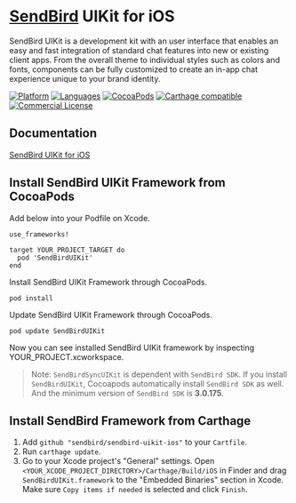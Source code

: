 # [SendBird](https://sendbird.com) UIKit for iOS
SendBird UIKit is a development kit with an user interface that enables an easy and fast integration of standard chat features into new or existing client apps. From the overall theme to individual styles such as colors and fonts, components can be fully customized to create an in-app chat experience unique to your brand identity.


[![Platform](https://img.shields.io/badge/platform-iOS-orange.svg)](https://cocoapods.org/pods/SendBirdUIKit)
[![Languages](https://img.shields.io/badge/language-Objective--C%20%7C%20Swift-orange.svg)](https://github.com/sendbird/sendbird-uikit-ios)
[![CocoaPods](https://img.shields.io/badge/CocoaPods-compatible-green.svg)](https://cocoapods.org/pods/SendBirdUIKit)
[![Carthage compatible](https://img.shields.io/badge/Carthage-compatible-4BC51D.svg?style=flat)](https://github.com/Carthage/Carthage)
[![Commercial License](https://img.shields.io/badge/license-Commercial-brightgreen.svg)](https://github.com/sendbird/sendbird-uikit-ios/blob/master/LICENSE.md)

## Documentation
[SendBird UIKit for iOS](https://docs.sendbird.com/ios)

## Install SendBird UIKit Framework from CocoaPods

Add below into your Podfile on Xcode.

```
use_frameworks!

target YOUR_PROJECT_TARGET do
  pod 'SendBirdUIKit'
end
```

Install SendBird UIKit Framework through CocoaPods.

```
pod install
```

Update SendBird UIKit Framework through CocoaPods.

```
pod update SendBirdUIKit
```

Now you can see installed SendBird UIKit framework by inspecting YOUR_PROJECT.xcworkspace.

> Note: `SendBirdSyncUIKit` is dependent with `SendBird SDK`. If you install `SendBirdUIKit`, Cocoapods automatically install `SendBird SDK` as well. And the minimum version of `SendBird SDK` is **3.0.175**.

## Install SendBird Framework from Carthage

1. Add `github "sendbird/sendbird-uikit-ios"` to your `Cartfile`.
2. Run `carthage update`.
3. Go to your Xcode project's "General" settings. Open `<YOUR_XCODE_PROJECT_DIRECTORY>/Carthage/Build/iOS` in Finder and drag `SendBirdUIKit.framework` to the "Embedded Binaries" section in Xcode. Make sure `Copy items if needed` is selected and click `Finish`.
